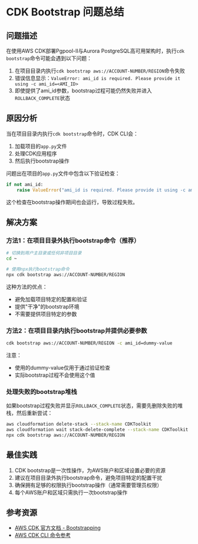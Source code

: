 # CDK Bootstrap 问题总结

## 问题描述

在使用AWS CDK部署Pgpool-II与Aurora PostgreSQL高可用架构时，执行`cdk bootstrap`命令可能会遇到以下问题：

1. 在项目目录内执行`cdk bootstrap aws://ACCOUNT-NUMBER/REGION`命令失败
2. 错误信息显示：`ValueError: ami_id is required. Please provide it using -c ami_id=<AMI_ID>`
3. 即使提供了ami_id参数，bootstrap过程可能仍然失败并进入`ROLLBACK_COMPLETE`状态

## 原因分析

当在项目目录内执行`cdk bootstrap`命令时，CDK CLI会：

1. 加载项目的`app.py`文件
2. 处理CDK应用程序
3. 然后执行bootstrap操作

问题出在项目的`app.py`文件中包含以下验证检查：
```python
if not ami_id:
    raise ValueError("ami_id is required. Please provide it using -c ami_id=<AMI_ID>")
```

这个检查在bootstrap操作期间也会运行，导致过程失败。

## 解决方案

### 方法1：在项目目录外执行bootstrap命令（推荐）

```bash
# 切换到用户主目录或任何非项目目录
cd ~

# 使用npx执行bootstrap命令
npx cdk bootstrap aws://ACCOUNT-NUMBER/REGION
```

这种方法的优点：
- 避免加载项目特定的配置和验证
- 提供"干净"的bootstrap环境
- 不需要提供项目特定的参数

### 方法2：在项目目录内执行bootstrap并提供必要参数

```bash
cdk bootstrap aws://ACCOUNT-NUMBER/REGION -c ami_id=dummy-value
```

注意：
- 使用的dummy-value仅用于通过验证检查
- 实际bootstrap过程不会使用这个值

### 处理失败的bootstrap堆栈

如果bootstrap过程失败并显示`ROLLBACK_COMPLETE`状态，需要先删除失败的堆栈，然后重新尝试：

```bash
aws cloudformation delete-stack --stack-name CDKToolkit
aws cloudformation wait stack-delete-complete --stack-name CDKToolkit
npx cdk bootstrap aws://ACCOUNT-NUMBER/REGION
```

## 最佳实践

1. CDK bootstrap是一次性操作，为AWS账户和区域设置必要的资源
2. 建议在项目目录外执行bootstrap命令，避免项目特定的配置干扰
3. 确保拥有足够的权限执行bootstrap操作（通常需要管理员权限）
4. 每个AWS账户和区域只需执行一次bootstrap操作

## 参考资源

- [AWS CDK 官方文档 - Bootstrapping](https://docs.aws.amazon.com/cdk/latest/guide/bootstrapping.html)
- [AWS CDK CLI 命令参考](https://docs.aws.amazon.com/cdk/latest/guide/cli.html)

